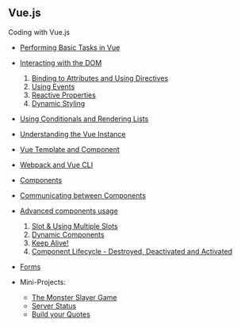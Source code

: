 Vue.js
-------

Coding with Vue.js

- [Performing Basic Tasks in Vue](script.js)

- [Interacting with the DOM](/InteractWithDOM)
  1. [Binding to Attributes and Using Directives](/InteractWithDOM/AttrBindingAndDirectives.js) 
  2. [Using Events](/InteractWithDOM/Events.js)
  3. [Reactive Properties](/InteractWithDOM/ReactiveProperty.js)
  4. [Dynamic Styling](/InteractWithDOM/DynamicStyling.js)

- [Using Conditionals and Rendering Lists](/ConditionalsLists/CondnAndLists.js)
- [Understanding the Vue Instance](/VueInstance/VueInstLifeCycle.js) 
- [Vue Template and Component](/VueInstance/template.js)
- [Webpack and Vue CLI](/vue-cli)
- [Components](/Components)
- [Communicating between Components](/communicate-components)
- [Advanced components usage](/adv-comp)
   1. [Slot & Using Multiple Slots](/adv-comp/Quote.vue)
   2. [Dynamic Components](/adv-comp/App.vue)
   3. [Keep Alive!](/adv-comp/App.vue)
   4. [Component Lifecycle - Destroyed, Deactivated and Activated](/adv-comp/New.vue)
- [Forms](/forms)

- Mini-Projects:
	- [The Monster Slayer Game](/Monster)
	- [Server Status](/server-status)
	- [Build your Quotes](/quotes)
